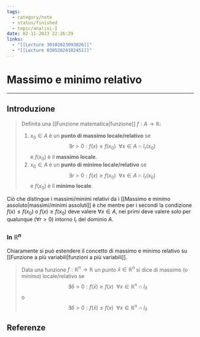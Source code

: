 ```yaml
---
tags:
  - category/note
  - status/finished
  - topic/analisi-I
date: 02-11-2023 22:26:29
links:
  - "[[Lecture 30102023093826]]"
  - "[[Lecture 03052024102451]]"
---
```

# Massimo e minimo relativo
---
## Introduzione
> Definita una [[Funzione matematica|funzione]] $f: A \to \mathbb{R}$:
> 1. $x_{0} \in A$ è un **punto di massimo locale/relativo** se
>    $$\exists r > 0 : f(x) \leq f(x_{0}) \ \ \forall x \in A \cap I_{r}(x_{0})$$
>    e $f(x_{0})$ è il **massimo locale**.
> 1. $x_{0} \in A$ è un **punto di minimo locale/relativo** se
>    $$\exists r > 0 : f(x) \geq f(x_{0}) \ \ \forall x \in A \cap I_{r}(x_{0})$$
>    e $f(x_{0})$ è il **minimo locale**.

Ciò che distingue i massimi/minimi relativi da i [[Massimo e minimo assoluto|massimi/minimi assoluti]] è che mentre per i secondi la condizione $f(x) \leq f(x_{0})$ o $f(x) \geq f(x_{0})$ deve valere $\forall x \in A$, nei primi deve valere solo per qualunque ($\forall r > 0$) intorno $I_{r}$ del dominio $A$.

### In $\mathbb{R}^{n}$
Chiaramente si può estendere il concetto di massimo e minimo relativo su [[Funzione a più variabili|funzioni a più variabili]].
> Data una funzione $f: \mathbb{R}^{n} \to \mathbb{R}$ un punto $\bar{x} \in \mathbb{R}^{n}$ si dice di massimo (o minimo) locale/relativo se
> $$\exists \delta > 0 : f(\bar{x}) \geq f(x) \ \ \forall x \in \mathbb{R}^{n} \cap I_{\delta}$$
> o
> $$\exists \delta > 0 : f(\bar{x}) \leq f(x) \ \ \forall x \in \mathbb{R}^{n} \cap I_{\delta}$$

## Referenze